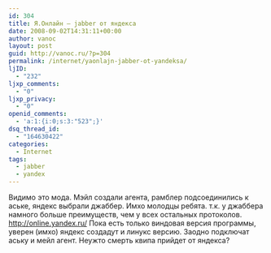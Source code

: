 ```yaml
---
id: 304
title: Я.Онлайн – jabber от яндекса
date: 2008-09-02T14:31:11+00:00
author: vanoc
layout: post
guid: http://vanoc.ru/?p=304
permalink: /internet/yaonlajn-jabber-ot-yandeksa/
ljID:
  - "232"
ljxp_comments:
  - "0"
ljxp_privacy:
  - "0"
openid_comments:
  - 'a:1:{i:0;s:3:"523";}'
dsq_thread_id:
  - "164630422"
categories:
  - Internet
tags:
  - jabber
  - yandex
---
```

Видимо это мода. Мэйл создали агента, рамблер подсоединились к аське, яндекс выбрали джаббер. Имхо молодцы ребята. т.к. у джаббера намного больше преимуществ, чем у всех остальных протоколов. <http://online.yandex.ru/> Пока есть только виндовая версия программы, уверен (имхо) яндекс создадут и линукс версию. Заодно подключат аську и мейл агент. Неужто смерть квипа прийдет от яндекса?
